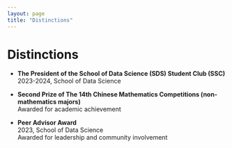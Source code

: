 ```yaml
---
layout: page
title: "Distinctions"
---
```


# Distinctions

- **The President of the School of Data Science (SDS) Student Club (SSC)**  
  2023-2024, School of Data Science

- **Second Prize of The 14th Chinese Mathematics Competitions (non-mathematics majors)**  
  Awarded for academic achievement

- **Peer Advisor Award**  
  2023, School of Data Science  
  Awarded for leadership and community involvement